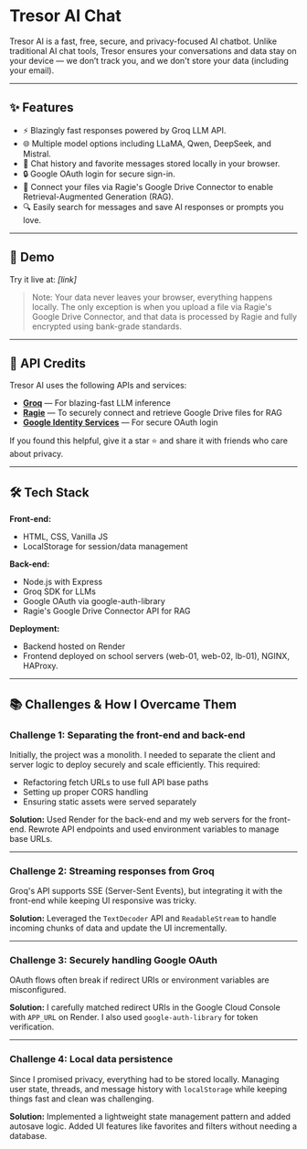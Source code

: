 # Tresor AI Chat

Tresor AI is a fast, free, secure, and privacy-focused AI chatbot. Unlike traditional AI chat tools, Tresor ensures your conversations and data stay on your device — we don’t track you, and we don't store your data (including your email).

---

## ✨ Features
- ⚡ Blazingly fast responses powered by Groq LLM API.
- 🌐 Multiple model options including LLaMA, Qwen, DeepSeek, and Mistral.
- 🛅 Chat history and favorite messages stored locally in your browser.
- 🔒 Google OAuth login for secure sign-in.
- 📂 Connect your files via Ragie's Google Drive Connector to enable Retrieval-Augmented Generation (RAG).
- 🔍 Easily search for messages and save AI responses or prompts you love. 

---

## 📅 Demo
Try it live at: _[link]_  
> Note: Your data never leaves your browser, everything happens locally. The only exception is when you upload a file via Ragie's Google Drive Connector, and that data is processed by Ragie and fully encrypted using bank-grade standards. 

---

## 💼 API Credits
Tresor AI uses the following APIs and services:

- **[Groq](https://groq.com/)** — For blazing-fast LLM inference
- **[Ragie](https://ragie.ai)** — To securely connect and retrieve Google Drive files for RAG
- **[Google Identity Services](https://developers.google.com/identity)** — For secure OAuth login

If you found this helpful, give it a star ⭐ and share it with friends who care about privacy. 

---

## 🛠 Tech Stack
**Front-end:** 
- HTML, CSS, Vanilla JS
- LocalStorage for session/data management

**Back-end:** 
- Node.js with Express
- Groq SDK for LLMs
- Google OAuth via google-auth-library
- Ragie's Google Drive Connector API for RAG 

**Deployment:** 
- Backend hosted on Render
- Frontend deployed on school servers (web-01, web-02, lb-01), NGINX, HAProxy.
  
---

## 📚 Challenges & How I Overcame Them

### Challenge 1: Separating the front-end and back-end

Initially, the project was a monolith. I needed to separate the client and server logic to deploy securely and scale efficiently. This required:

- Refactoring fetch URLs to use full API base paths
- Setting up proper CORS handling
- Ensuring static assets were served separately

**Solution:** Used Render for the back-end and my web servers for the front-end. Rewrote API endpoints and used environment variables to manage base URLs.

---

### Challenge 2: Streaming responses from Groq

Groq's API supports SSE (Server-Sent Events), but integrating it with the front-end while keeping UI responsive was tricky.

**Solution:** Leveraged the `TextDecoder` API and `ReadableStream` to handle incoming chunks of data and update the UI incrementally.

---

### Challenge 3: Securely handling Google OAuth

OAuth flows often break if redirect URIs or environment variables are misconfigured.

**Solution:** I carefully matched redirect URIs in the Google Cloud Console with `APP_URL` on Render. I also used `google-auth-library` for token verification.

---

### Challenge 4: Local data persistence

Since I promised privacy, everything had to be stored locally. Managing user state, threads, and message history with `localStorage` while keeping things fast and clean was challenging.

**Solution:** Implemented a lightweight state management pattern and added autosave logic. Added UI features like favorites and filters without needing a database.




